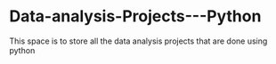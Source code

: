 # Data-analysis-Projects---Python
This space is to store all the data analysis projects that are done using python
